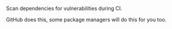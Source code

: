 ---
---

Scan dependencies for vulnerabilities during CI.

GitHub does this, some package managers will do this for you too.